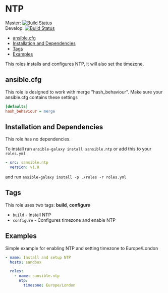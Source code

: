 # NTP

Master: [![Build Status](https://travis-ci.org/sansible/ntp.svg?branch=master)](https://travis-ci.org/sansible/ntp)  
Develop: [![Build Status](https://travis-ci.org/sansible/ntp.svg?branch=develop)](https://travis-ci.org/sansible/ntp)

* [ansible.cfg](#ansible-cfg)
* [Installation and Dependencies](#installation-and-dependencies)
* [Tags](#tags)
* [Examples](#examples)

This roles installs and configures NTP, it will also set the timezone.




## ansible.cfg

This role is designed to work with merge "hash_behaviour". Make sure your
ansible.cfg contains these settings

```INI
[defaults]
hash_behaviour = merge
```




## Installation and Dependencies

This role has no dependencies.

To install run `ansible-galaxy install sansible.ntp` or add
this to your `roles.yml`

```YAML
- src: sansible.ntp
  version: v1.0
```

and run `ansible-galaxy install -p ./roles -r roles.yml`




## Tags

This role uses two tags: **build**, **configure**

* `build` - Install NTP
* `configure` - Configures timezone and enable NTP




## Examples

Simple example for enabling NTP and setting timezone to Europe/London

```YAML
- name: Install and setup NTP
  hosts: sandbox

  roles:
    - name: sansible.ntp
      ntp:
        timezone: Europe/London
```
